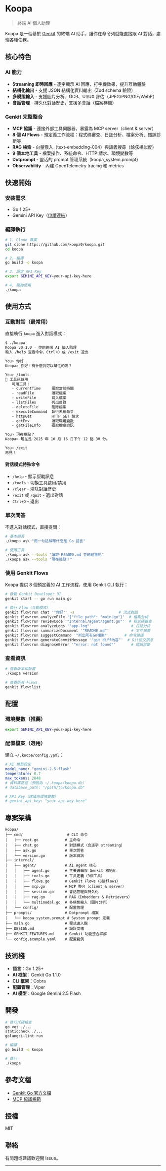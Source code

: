 # Koopa

> 終端 AI 個人助理

Koopa 是一個基於 [Genkit](https://github.com/firebase/genkit) 的終端 AI 助手，讓你在命令列就能直接跟 AI 對話，處理各種任務。

## 核心特色

### AI 能力

- **Streaming 即時回應** - 逐字顯示 AI 回應，打字機效果，提升互動體驗
- **結構化輸出** - 支援 JSON 結構化資料輸出（Zod schema 驗證）
- **多模態輸入** - 支援圖片分析、OCR、UI/UX 評估（JPEG/PNG/GIF/WebP）
- **會話管理** - 持久化對話歷史，支援多會話（檔案存儲）

### Genkit 完整整合

- **MCP 協議** - 連接外部工具伺服器，暴露為 MCP server（client & server）
- **8 個 AI Flows** - 預定義工作流程：程式碼審查、日誌分析、檔案分析、錯誤診斷等
- **RAG 檢索** - 向量嵌入（text-embedding-004）與語義搜尋（餘弦相似度）
- **9 個本地工具** - 檔案操作、系統命令、HTTP 請求、環境變數等
- **Dotprompt** - 靈活的 prompt 管理系統（koopa_system.prompt）
- **Observability** - 內建 OpenTelemetry tracing 和 metrics

## 快速開始

### 安裝需求

- Go 1.25+
- Gemini API Key（[申請連結](https://ai.google.dev/)）

### 編譯執行

```bash
# 1. Clone 專案
git clone https://github.com/koopa0/koopa.git
cd koopa

# 2. 編譯
go build -o koopa

# 3. 設定 API Key
export GEMINI_API_KEY=your-api-key-here

# 4. 開始使用
./koopa
```

## 使用方式

### 互動對話（最常用）

直接執行 `koopa` 進入對話模式：

```bash
$ ./koopa
Koopa v0.1.0 - 你的終端 AI 個人助理
輸入 /help 查看命令，Ctrl+D 或 /exit 退出

You> 你好
Koopa> 你好！有什麼我可以幫忙的嗎？

You> /tools
🔧 工具已啟用
   可用工具：
   - currentTime     獲取當前時間
   - readFile        讀取檔案
   - writeFile       寫入檔案
   - listFiles       列出目錄
   - deleteFile      刪除檔案
   - executeCommand  執行系統命令
   - httpGet         HTTP GET 請求
   - getEnv          讀取環境變數
   - getFileInfo     獲取檔案資訊

You> 現在幾點？
Koopa> 現在是 2025 年 10 月 16 日下午 12 點 30 分。

You> /exit
再見！
```

#### 對話模式特殊命令

- `/help` - 顯示幫助訊息
- `/tools` - 切換工具啟用/禁用
- `/clear` - 清除對話歷史
- `/exit` 或 `/quit` - 退出對話
- `Ctrl+D` - 退出

### 單次問答

不進入對話模式，直接提問：

```bash
# 基本問答
./koopa ask "用一句話解釋什麼是 Go 語言"

# 使用工具
./koopa ask --tools "讀取 README.md 並總結重點"
./koopa ask --tools "現在幾點？"
```

### 使用 Genkit Flows

Koopa 提供 8 個預定義的 AI 工作流程，使用 Genkit CLI 執行：

```bash
# 啟動 Genkit Developer UI
genkit start -- go run main.go

# 執行 Flow（互動模式）
genkit flow:run chat '"你好"' -s                    # 流式對話
genkit flow:run analyzeFile '{"file_path": "main.go"}'  # 檔案分析
genkit flow:run reviewCode '"internal/agent/agent.go"'  # 程式碼審查
genkit flow:run analyzeLogs '"app.log"'                  # 日誌分析
genkit flow:run summarizeDocument '"README.md"'          # 文件摘要
genkit flow:run suggestCommand '"列出所有Go檔案"'       # 命令建議
genkit flow:run generateCommitMessage '"git diff內容"'  # Git提交訊息
genkit flow:run diagnoseError '"error: not found"'       # 錯誤診斷
```

### 查看資訊

```bash
# 查看版本和配置
./koopa version

# 查看所有 Flows
genkit flow:list
```

## 配置

### 環境變數（推薦）

```bash
export GEMINI_API_KEY=your-api-key-here
```

### 配置檔案（選用）

建立 `~/.koopa/config.yaml`：

```yaml
# AI 模型設定
model_name: "gemini-2.5-flash"
temperature: 0.7
max_tokens: 2048
# 資料庫路徑（預設為 ~/.koopa/koopa.db）
# database_path: "/path/to/koopa.db"

# API Key（建議用環境變數）
# gemini_api_key: "your-api-key-here"
```

## 專案架構

```
koopa/
├── cmd/                    # CLI 命令
│   ├── root.go            # 主命令
│   ├── chat.go            # 對話模式（含逐字 streaming）
│   ├── ask.go             # 單次問答
│   └── version.go         # 版本資訊
├── internal/
│   ├── agent/             # AI Agent 核心
│   │   ├── agent.go       # 主要邏輯與 Genkit 初始化
│   │   ├── tools.go       # 工具定義（9個工具）
│   │   ├── flows.go       # Genkit Flows（8個flows）
│   │   ├── mcp.go         # MCP 整合（client & server）
│   │   ├── session.go     # 會話管理與持久化
│   │   ├── rag.go         # RAG（Embedders & Retrievers）
│   │   └── multimodal.go  # 多模態輸入（圖片分析）
│   └── config/            # 配置管理
├── prompts/               # Dotprompt 檔案
│   └── koopa_system.prompt # System prompt 定義
├── main.go                # 程式進入點
├── DESIGN.md              # 設計文檔
├── GENKIT_FEATURES.md     # Genkit 功能整合詳解
└── config.example.yaml    # 配置範例
```

## 技術棧

- **語言**：Go 1.25+
- **AI 框架**：Genkit Go 1.1.0
- **CLI 框架**：Cobra
- **配置管理**：Viper
- **AI 模型**：Google Gemini 2.5 Flash

## 開發

```bash
# 執行代碼檢查
go vet ./...
staticcheck ./...
golangci-lint run

# 編譯
go build -o koopa

# 執行
./koopa
```

## 參考文檔

- [Genkit Go 官方文檔](https://firebase.google.com/docs/genkit/go)
- [MCP 協議規範](https://modelcontextprotocol.io/)

## 授權

MIT

## 聯絡

有問題或建議歡迎開 Issue。

---
